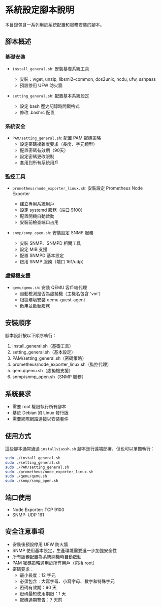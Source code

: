 # 系統設定腳本說明

本目錄包含一系列用於系統配置和服務安裝的腳本。

## 腳本概述

### 基礎安裝
- `install_general.sh`: 安裝基礎系統工具
  - 安裝：wget, unzip, libsmi2-common, dos2unix, ncdu, ufw, sshpass
  - 預設停用 UFW 防火牆

- `setting_general.sh`: 配置基本系統設定
  - 設定 bash 歷史記錄時間戳格式
  - 修改 .bashrc 配置

### 系統安全
- `PAM/setting_general.sh`: 配置 PAM 密碼策略
  - 設定密碼複雜度要求（長度、字元類型）
  - 配置密碼有效期（90天）
  - 設定密碼更改限制
  - 套用到所有系統用戶

### 監控工具
- `prometheus/node_exporter_linux.sh`: 安裝設定 Prometheus Node Exporter
  - 建立專用系統用戶
  - 設定 systemd 服務（端口 9100）
  - 配置開機自動啟動
  - 安裝前檢查端口占用

- `snmp/snmp_open.sh`: 安裝設定 SNMP 服務
  - 安裝 SNMP、SNMPD 相關工具
  - 設定 MIB 支援
  - 配置 SNMPD 基本設定
  - 啟用 SNMP 服務（端口 161/udp）

### 虛擬機支援
- `qemu/qemu.sh`: 安裝 QEMU 客戶端代理
  - 自動檢測是否為虛擬機（主機名包含 'vm'）
  - 根據環境安裝 qemu-guest-agent
  - 啟用並啟動服務

## 安裝順序

腳本設計按以下順序執行：
1. install_general.sh（基礎工具）
2. setting_general.sh（基本設定）
3. PAM/setting_general.sh（密碼策略）
4. prometheus/node_exporter_linux.sh（監控代理）
5. qemu/qemu.sh（虛擬機支援）
6. snmp/snmp_open.sh（SNMP 服務）

## 系統要求

- 需要 root 權限執行所有腳本
- 基於 Debian 的 Linux 發行版
- 需要網際網路連接以安裝套件

## 使用方式

這些腳本通常通過 `installviassh.sh` 腳本進行遠端部署，但也可以單獨執行：

```bash
sudo ./install_general.sh
sudo ./setting_general.sh
sudo ./PAM/setting_general.sh
sudo ./prometheus/node_exporter_linux.sh
sudo ./qemu/qemu.sh
sudo ./snmp/snmp_open.sh
```

## 端口使用

- Node Exporter: TCP 9100
- SNMP: UDP 161

## 安全注意事項

- 安裝後預設停用 UFW 防火牆
- SNMP 使用基本設定，生產環境需要進一步加強安全性
- 所有服務配置為系統開機時自動啟動
- PAM 密碼策略適用於所有用戶（包括 root）
- 密碼要求：
  - 最小長度：12 字元
  - 必須包含：大寫字母、小寫字母、數字和特殊字元
  - 密碼有效期：90 天
  - 密碼最短使用期限：1 天
  - 密碼過期警告：7 天前